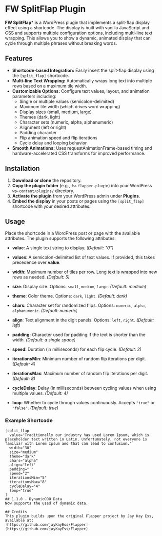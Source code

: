 # FW SplitFlap Plugin

**FW SplitFlap*** is a WordPress plugin that implements a split-flap display effect using a shortcode. The display is built with vanilla JavaScript and CSS and supports multiple configuration options, including multi-line text wrapping. This allows you to show a dynamic, animated display that can cycle through multiple phrases without breaking words.

## Features

- **Shortcode-based Integration:** Easily insert the split-flap display using the `[split_flap]` shortcode.
- **Multi-line Text Wrapping:** Automatically wraps long text into multiple rows based on a maximum tile width.
- **Customizable Options:** Configure text values, layout, and animation parameters including:
  - Single or multiple values (semicolon-delimited)
  - Maximum tile width (which drives word wrapping)
  - Display sizes (small, medium, large)
  - Themes (dark, light)
  - Character sets (numeric, alpha, alphanumeric)
  - Alignment (left or right)
  - Padding character
  - Flip animation speed and flip iterations
  - Cycle delay and looping behavior
- **Smooth Animations:** Uses requestAnimationFrame-based timing and hardware-accelerated CSS transforms for improved performance.

## Installation

1. **Download or clone** the repository.
2. **Copy the plugin folder** (e.g., `fw-flapper-plugin`) into your WordPress `wp-content/plugins/` directory.
3. **Activate the plugin** from your WordPress admin under **Plugins**.
4. **Embed the display** in your posts or pages using the `[split_flap]` shortcode with your desired attributes.

## Usage

Place the shortcode in a WordPress post or page with the available attributes. The plugin supports the following attributes:

- **value**:
  A single text string to display. _(Default: "0")_

- **values**:
  A semicolon-delimited list of text values. If provided, this takes precedence over **value**.

- **width**:
  Maximum number of tiles per row. Long text is wrapped into new rows as needed. _(Default: 5)_

- **size**:
  Display size. Options: `small`, `medium`, `large`. _(Default: medium)_

- **theme**:
  Color theme. Options: `dark`, `light`. _(Default: dark)_

- **chars**:
  Character set for randomized flips. Options: `numeric`, `alpha`, `alphanumeric`. _(Default: numeric)_

- **align**:
  Text alignment in the digit panels. Options: `left`, `right`. _(Default: left)_

- **padding**:
  Character used for padding if the text is shorter than the width. _(Default: a single space)_

- **speed**:
  Duration (in milliseconds) for each flip cycle. _(Default: 2)_

- **iterationsMin**:
  Minimum number of random flip iterations per digit. _(Default: 4)_

- **iterationsMax**:
  Maximum number of random flip iterations per digit. _(Default: 8)_

- **cycleDelay**:
  Delay (in milliseconds) between cycling values when using multiple values. _(Default: 4)_

- **loop**:
  Whether to cycle through values continuously. Accepts `"true"` or `"false"`. _(Default: true)_

### Example Shortcode

```plaintext
[split_flap
  value="Traditionally our industry has used Lorem Ipsum, which is placeholder text written in Latin. Unfortunately, not everyone is familiar with Lorem Ipsum and that can lead to confusion."
  width="30"
  size="medium"
  theme="dark"
  chars="alpha"
  align="left"
  padding=" "
  speed="2"
  iterationsMin="5"
  iterationsMax="8"
  cycleDelay="4"
  loop="true"
]
## 1.1.0 - DynamicOOO Data
Now supports the used of dynamic data.

## Credits
This plugin builds upon the original Flapper project by Jay Kay Ess, available at:
[https://github.com/jayKayEss/Flapper](https://github.com/jayKayEss/Flapper)
